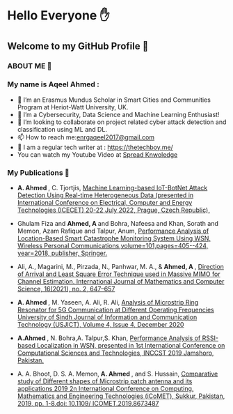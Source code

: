
<h1>Hello Everyone &#9995;</h1>
<h2>Welcome to my GitHub Profile &#128156</h2>

<h3>ABOUT ME &#128214;</h3>
<h3> My name is Aqeel Ahmed : </h3>

- 🔭 I’m an Erasmus Mundus Scholar in Smart Cities and Communities Program at Heriot-Watt University, UK.
- 🌱 I’m a Cybersecurity, Data Science and Machine Learning Enthusiast! 
- 👯 I’m looking to collaborate on project related cyber attack detection and classification using ML and DL. 
- 📫 How to reach me:enrgaqeel2017@gmail.com
- &#128214; I am a regular tech writer at : https://thetechboy.me/
- You can watch my Youtube Video at  <a href="https://www.youtube.com/watch?v=ahQZzEvnwYs&t=157s">Spread Knwoledge </a>

<h3>My Publications &#128214;</h3>

- <b>A. Ahmed </b>, C. Tjortjis, <a href="http://www.icecet.com/">Machine Learning-based IoT-BotNet Attack Detection Using Real-time Heterogeneous Data (presented in International Conference on Electrical, Computer and Energy Technologies (ICECET) 20-22 July 2022, Prague, Czech Republic),</a>

- Ghulam Fiza and <b> Ahmed, A </b> and Bohra, Nafeesa and Khan, Sorath and Memon, Azam Rafique and Talpur, Anum,  <a href="https://www.researchgate.net/profile/Aqeel-Ahmed-8">Performance Analysis of Location-Based Smart Catastrophe Monitoring System Using WSN, Wireless Personal Communications,volume=101,pages=405--424, year=2018, publisher, Springer. </a>

- Ali, A., Magarini, M., Pirzada, N., Panhwar, M. A., & <b> Ahmed, A </b>,  <a href="https://www.researchgate.net/profile/Aqeel-Ahmed-8"> Direction of Arrival and Least Square Error Technique used in Massive MIMO for Channel Estimation. International Journal of Mathematics and Computer Science, 16(2021), no. 2, 647–657 </a>

- <b> A. Ahmed </b>, M. Yaseen, A. Ali, R. Ali,  <a href="https://www.researchgate.net/profile/Aqeel-Ahmed-8">Analysis of Microstrip Ring Resonator for 5G Communication at Different Operating Frequencies University of Sindh Journal of Information and Communication Technology (USJICT), Volume 4, Issue 4, December 2020</a>

- <b> A.Ahmed </b> , N. Bohra,A. Talpur,S. Khan,  <a href="https://www.researchgate.net/profile/Aqeel-Ahmed-8"> Performance Analysis of RSSI-based Localization in WSN, presented in 1st International Conference on Computational Sciences and Technologies, INCCST 2019 Jamshoro, Pakistan.</a>

- A. A. Bhoot, D. S. A. Memon,<b> A. Ahmed </b> , and S. Hussain,  <a href="https://www.researchgate.net/profile/Aqeel-Ahmed-8"> Comparative study of Different shapes of Microstrip patch antenna and its applications 2019 2n International Conference on Computing, Mathematics and Engineering Technologies (iCoMET), Sukkur, Pakistan, 2019, pp. 1-8.doi: 10.1109/ ICOMET.2019.8673487 </a>
